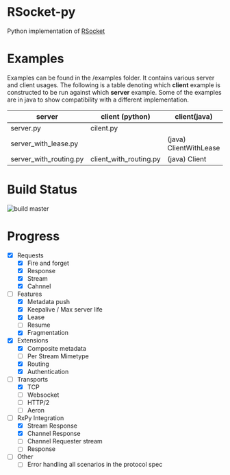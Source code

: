 # RSocket-py

Python implementation of [RSocket](http://rsocket.io)

# Examples

Examples can be found in the /examples folder. It contains various server and client usages. The following is a table
denoting which <b>client</b> example is constructed to be run against which <b>server</b> example. Some of the examples
are in java to show compatibility with a different implementation.

| server                 | client (python)        | client(java)           |
|------------------------|------------------------|------------------------|
| server.py              | cilent.py              |                        |
| server_with_lease.py   |                        | (java) ClientWithLease |
| server_with_routing.py | client_with_routing.py | (java) Client          |

# Build Status

![build master](https://github.com/rsocket/rsocket-py/actions/workflows/python-package.yml/badge.svg?branch=master)

# Progress

- [X] Requests
    - [X] Fire and forget
    - [X] Response
    - [X] Stream
    - [X] Cahnnel
- [ ] Features
    - [X] Metadata push
    - [X] Keepalive / Max server life
    - [X] Lease
    - [ ] Resume
    - [X] Fragmentation
- [X] Extensions
    - [X] Composite metadata
    - [ ] Per Stream Mimetype
    - [X] Routing
    - [X] Authentication
- [ ] Transports
    - [X] TCP
    - [ ] Websocket
    - [ ] HTTP/2
    - [ ] Aeron
- [ ] RxPy Integration
    - [X] Stream Response
    - [X] Channel Response
    - [ ] Channel Requester stream
    - [ ] Response
- [ ] Other
    - [ ] Error handling all scenarios in the protocol spec
